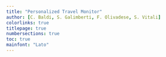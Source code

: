 ```yaml
---
title: "Personalized Travel Monitor"
author: [C. Baldi, S. Galimberti, F. Olivadese, S. Vitali]
colorlinks: true
titlepage: true
numbersections: true
toc: true
mainfont: "Lato"
---
```

